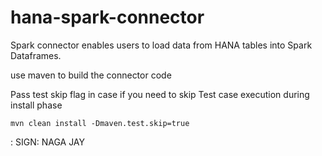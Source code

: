 # hana-spark-connector

Spark connector enables users to load data from HANA tables into Spark Dataframes.

use maven to build the connector code

Pass test skip flag in case if you need to skip Test case execution during install phase

 <code>mvn clean install -Dmaven.test.skip=true </code> <br/>

: 
SIGN: NAGA JAY


